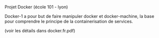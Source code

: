Projet Docker (école 101 - lyon)

Docker-1 a pour but de faire manipuler docker et docker-machine, la base pour comprendre le principe de la containerisation de services.

(voir les détails dans docker.fr.pdf)
